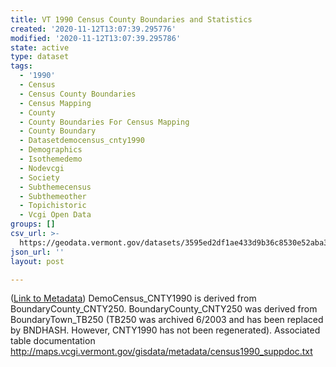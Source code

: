 ```yaml
---
title: VT 1990 Census County Boundaries and Statistics
created: '2020-11-12T13:07:39.295776'
modified: '2020-11-12T13:07:39.295786'
state: active
type: dataset
tags:
  - '1990'
  - Census
  - Census County Boundaries
  - Census Mapping
  - County
  - County Boundaries For Census Mapping
  - County Boundary
  - Datasetdemocensus_cnty1990
  - Demographics
  - Isothemedemo
  - Nodevcgi
  - Society
  - Subthemecensus
  - Subthemeother
  - Topichistoric
  - Vcgi Open Data
groups: []
csv_url: >-
  https://geodata.vermont.gov/datasets/3595ed2df1ae433d9b36c8530e52aba3_15.csv?outSR=%7B%22latestWkid%22%3A32145%2C%22wkid%22%3A32145%7D
json_url: ''
layout: post

---
```

(<a href='http://maps.vcgi.vermont.gov/gisdata/metadata/DemoCensus_CNTY1990.htm' target='_blank'>Link to Metadata</a>) DemoCensus_CNTY1990 is derived from BoundaryCounty_CNTY250. BoundaryCounty_CNTY250 was derived from BoundaryTown_TB250 (TB250 was archived 6/2003 and has been replaced by BNDHASH. However, CNTY1990 has not been regenerated). Associated table documentation http://maps.vcgi.vermont.gov/gisdata/metadata/census1990_suppdoc.txt
